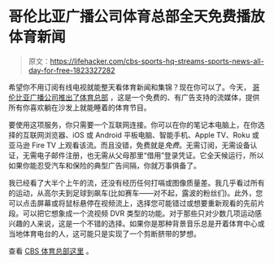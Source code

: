 # 哥伦比亚广播公司体育总部全天免费播放体育新闻

> 原文：<https://lifehacker.com/cbs-sports-hq-streams-sports-news-all-day-for-free-1823327282>

希望你不用订阅有线电视就能整天看体育新闻和集锦？现在你可以了。今天， [哥伦比亚广播公司推出了体育总部](https://www.cbssports.com/general/news/cbs-launches-cbs-sports-hq-a-247-streaming-network-for-sports-news-highlights-and-analysis/) ，这是一个免费的、有广告支持的流媒体，提供所有你喜欢躺在沙发上就能睡着的体育节目。



要使用这项服务，你只需要一个互联网连接。你可以在你的笔记本电脑上，在你选择的互联网浏览器、iOS 或 Android 平板电脑、智能手机、Apple TV、Roku 或亚马逊 Fire TV 上观看该流。而且没错，免费就是*免费*。无需订阅，无需设备认证，无需电子邮件注册，也无需从父母那里“借用”登录凭证。它全天候运行，所以如果你能忍受汽车和保险的典型广告间隔，你就万事俱备了。

我已经看了大半个上午的流，还没有经历任何打嗝或图像质量差。我几乎看过所有的运动，从高尔夫到足球到飙车(比如赛车——对不起，露波的粉丝们)。此外，您可以点击屏幕或将鼠标悬停在视频流上，选择您可能错过或想要重新观看的先前片段。可以把它想象成一个流视频 DVR 类型的功能。对于那些只对少数几项运动感兴趣的人来说，这是一个不错的选择。如果你是那种背景音乐总是开着体育中心或当地体育电台的人，这可能只是实现了一个剪断脐带的梦想。

查看 [CBS 体育总部这里](https://www.cbssports.com/live/) 。